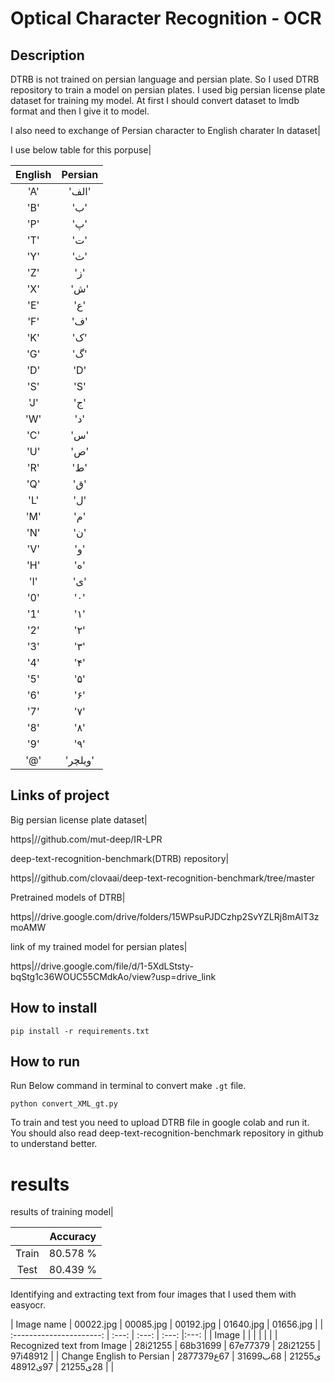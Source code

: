 # Optical Character Recognition - OCR



## Description

DTRB is not trained on persian language and persian plate. So I used DTRB repository to train a model on persian plates.
I used big persian license plate dataset for training my model. 
At first I should convert dataset to lmdb format and then I give it to model.

I also need to exchange of Persian character to English charater In dataset|

I use below table for this porpuse|

|  English  |  Persian  | 
| :-----:   | :-------: |
|  'A'  |   'الف'  |
| 'B'   |  'ب' |
|   'P' | 'پ' |
|   'T' | 'ت' |
|   'Y' | 'ث' |
|   'Z' | 'ز' |
|   'X' | 'ش' |
|   'E' | 'ع' |
|   'F' | 'ف' |
|   'K' | 'ک' |
|   'G' | 'گ' |
|   'D' | 'D' |
|   'S' | 'S' |
|   'J' | 'ج' |
|   'W' | 'د' |
|   'C' | 'س' |
|   'U' | 'ص' |
|   'R' | 'ط' |
|   'Q' | 'ق' |
|   'L' | 'ل' |
|   'M' | 'م' |
|   'N' | 'ن' |
|   'V' | 'و' |
|   'H' | 'ه' |
|   'I' | 'ی' |
|   '0' | '۰' |
|   '1' | '۱' |
|   '2' | '۲' |
|  '3'  | '۳' |
|   '4' | '۴' |
|   '5' | '۵' | 
|   '6' | '۶' |
|   '7' | '۷' |
|   '8' | '۸' |
|  '9'  | '۹' |
 |         '@'| 'ویلچر'|


## Links of project

Big persian license plate dataset|

https|//github.com/mut-deep/IR-LPR

deep-text-recognition-benchmark(DTRB) repository|

https|//github.com/clovaai/deep-text-recognition-benchmark/tree/master

Pretrained models of DTRB|

https|//drive.google.com/drive/folders/15WPsuPJDCzhp2SvYZLRj8mAlT3zmoAMW

link of my trained model for persian plates|

https|//drive.google.com/file/d/1-5XdLStsty-bqStg1c36WOUC55CMdkAo/view?usp=drive_link

## How to install

```
pip install -r requirements.txt
```

##  How to run

Run Below command in terminal to convert make `.gt` file.

```python convert_XML_gt.py```

To train and test you need to upload DTRB file in google colab and run it. 
You should also read deep-text-recognition-benchmark repository in github to understand better.

# results

results of training model|


|                  |  Accuracy    | 
| :---------:   | :---: | 
|  Train   | 80.578 % |
|  Test | 80.439 % |


Identifying and extracting text from four images that I used them with easyocr. 


|          Image name        |  00022.jpg    | 00085.jpg  | 00192.jpg  | 01640.jpg  |  01656.jpg  | 
| :----------------------:   | :---: | :---: | :---: |:---: |
|             Image          | | | | |  |
| Recognized text from Image | 28i21255   | 68b31699 | 67e77379 | 28i21255  | 97i48912 |
| Change English to Persian | 28ی21255   | 68ب31699 | 67ع77379 | 28ی21255  | 97ی48912 |




